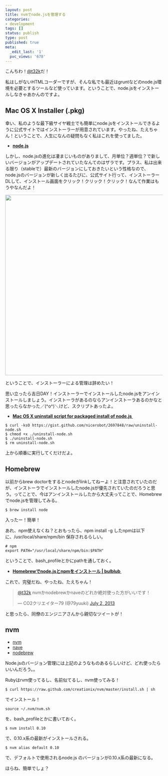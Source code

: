 ```yaml
---
layout: post
title: nvmでnode.jsを管理する
categories:
- development
tags: []
status: publish
type: post
published: true
meta:
  _edit_last: '1'
  pvc_views: '678'
---
```

こんちわ！<a href="https://twitter.com/t32k">@t32k</a>だ！

私はしがないHTMLコーダーですが、そんな私でも最近はgruntなどのnode.js環境を必要とするツールなど使っています。ということで、node.jsをインストールしなきゃあかんのですよ。
<h2>Mac OS X Installer (.pkg)</h2>
幸い、私のような最下級サイヤ戦士でも簡単にnode.jsをインストールできるように公式サイトではインストーラーが用意されています。やったね、たえちゃん！ということで、人生になんの疑問もなく私はこれを使ってました。
<ul>
	<li><a href="http://nodejs.org/"><strong>node.js</strong></a></li>
</ul>
しかし、node.jsの進化は凄まじいものがありまして、月単位？週単位？で新しいバージョンがアップデートされていたなんてのはザラです。プラス、私は出来る限り（stableで）最新のバージョンにしておきたいという性格なので、node.jsのバージョンが新しく出るたびに、公式サイト行って、インストーラーDLして、インストール画面をクリック！クリック！クリック！なんて作業はもうやなんだよ！

<a href="http://t32k.me/mol/file/2013/07/537090ed538f9d4ad7649e9ba5cb040b.png"><img class="aligncenter size-full wp-image-4988" title="node.js" src="http://t32k.me/mol/file/2013/07/537090ed538f9d4ad7649e9ba5cb040b.png" alt="" width="734" height="576" /></a>

ということで、インストーラーによる管理は辞めたい！

思い立ったら吉日DAY！インストーラーでインストールしたnode.jsをアンインストールしましょう。インストーラがあるのならアンインストーラあるのかなと思ったらなかった／(^o^)＼けど、スクリプトあったよ。
<ul>
	<li><a href="https://gist.github.com/nicerobot/2697848"><strong>Mac OS X uninstall script for packaged install of node.js </strong></a></li>
</ul>
<pre><code class="bash">$ curl -ksO https://gist.github.com/nicerobot/2697848/raw/uninstall-node.sh
$ chmod +x ./uninstall-node.sh 
$ ./uninstall-node.sh 
$ rm uninstall-node.sh</code></pre>
上から順番に実行してくだけだよ。
<h2>Homebrew</h2>
以前からbrew doctorをするとnodeがlinkしてねーよ！と注意されていたのだが、インストーラでインストールしたnode.jsが優先されていたのだろうと思う。ってことで、今はアンインストールしたから大丈夫ってことで、Homebrewでnode.jsを管理してみる。

<pre><code class="bash">$ brew install node</code></pre>

入ったー！簡単！

あれ、npm使えなくね？とおもったら、npm install -g したnpmは以下に、/usr/local/share/npm/bin 保存されるらしい。

<pre><code class="bash"># npm
export PATH="/usr/local/share/npm/bin:$PATH"</code></pre>

ということで、bash_profileとかにpathを通しておく。

<ul>
	<li><strong><a href="http://bulblub.com/2013/04/20/install_nodejs_with_homebrew/">Homebrewでnode.jsとnpmをインストール | bulblub </a></strong></li>
</ul>

これで、完璧だね、やったね、たえちゃん！

<blockquote class="twitter-tweet"><a href="https://twitter.com/t32k">@t32k</a> nvmかnodebrewかnaveのどれか絶対使った方がいいです！

— CO2クリエイター79 (@79yuuki) <a href="https://twitter.com/79yuuki/statuses/352104822507442179">July 2, 2013</a></blockquote>
と思ったら、同僚のエンジニアさんから親切なツイートが！
<h2>nvm</h2>
<ul>
	<li><a href="https://github.com/creationix/nvm">nvm</a></li>
	<li><a href="https://github.com/isaacs/nave">nave</a></li>
	<li><a href="https://github.com/hokaccha/nodebrew">nodebrew</a></li>
</ul>
Node.jsのバージョン管理には上記のようなものあるらしいけど、どれ使ったらいいんだろう。。

Rubyはrvm使ってるし、名前似てるし、nvm使ってみる！
<pre><code class="bash">$ curl https://raw.github.com/creationix/nvm/master/install.sh | sh</code></pre>
でインストール！

<pre><code class="bash">source ~/.nvm/nvm.sh</code></pre>
を、bash_profileとかに書いておく。

<pre><code class="bash">$ nvm install 0.10</code></pre>
で、0.10.x系の最新がインストールされる。

<pre><code class="bash">$ nvm alias default 0.10</code></pre>
で、デフォルトで使用されるnode.js のバージョンが0.10.x系の最新になる。

ほらね、簡単でしょ？

